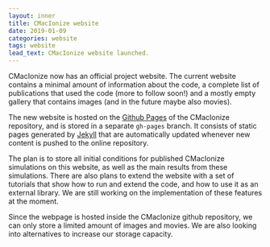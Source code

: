 ```yaml
---
layout: inner
title: CMacIonize website
date: 2019-01-09
categories: website
tags: website
lead_text: CMacIonize website launched.
---
```


CMacIonize now has an official project website. The current website 
contains a minimal amount of information about the code, a complete list 
of publications that used the code (more to follow soon!) and a mostly 
empty gallery that contains images (and in the future maybe also 
movies).

The new website is hosted on the [Github 
Pages](https://pages.github.com/) of the CMacIonize repository, and is 
stored in a separate `gh-pages` branch. It consists of static pages 
generated by [Jekyll](https://jekyllrb.com/) that are automatically 
updated whenever new content is pushed to the online repository.

The plan is to store all initial conditions for published CMacIonize 
simulations on this website, as well as the main results from these 
simulations. There are also plans to extend the website with a set of 
tutorials that show how to run and extend the code, and how to use it as 
an external library. We are still working on the implementation of these 
features at the moment.

Since the webpage is hosted inside the CMacIonize github repository, we 
can only store a limited amount of images and movies. We are also 
looking into alternatives to increase our storage capacity.
